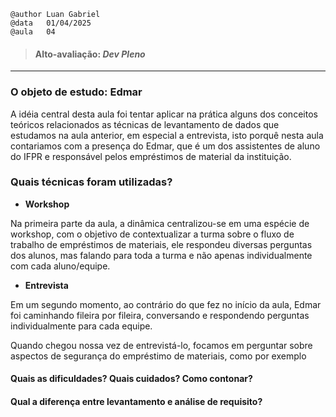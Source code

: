     @author Luan Gabriel
    @data   01/04/2025
    @aula   04

> #### Alto-avaliação: *Dev Pleno*

---

### O objeto de estudo: Edmar

A idéia central desta aula foi tentar aplicar na prática alguns dos conceitos teóricos relacionados as técnicas de levantamento de dados que estudamos na aula anterior, em especial a entrevista, isto porquê nesta aula contariamos com a presença do Edmar, que é um dos assistentes de aluno do IFPR e responsável pelos empréstimos de material da instituição.

### Quais técnicas foram utilizadas?

- **Workshop**

Na primeira parte da aula, a dinâmica centralizou-se em uma espécie de workshop, com o objetivo de contextualizar a turma sobre o fluxo de trabalho de empréstimos de materiais, ele respondeu diversas perguntas dos alunos, mas falando para toda a turma e não apenas individualmente com cada aluno/equipe.

- **Entrevista**

Em um segundo momento, ao contrário do que fez no início da aula, Edmar foi caminhando fileira por fileira, conversando e respondendo perguntas individualmente para cada equipe.

Quando chegou nossa vez de entrevistá-lo, focamos em perguntar sobre aspectos de segurança do empréstimo de materiais, como por exemplo

#### Quais as dificuldades? Quais cuidados? Como contonar?

#### Qual a diferença entre levantamento e análise de requisito?